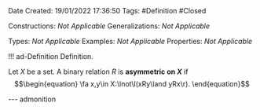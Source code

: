 <br />
<br />

Date Created: 19/01/2022 17:36:50
Tags: #Definition #Closed

Constructions: _Not Applicable_
Generalizations: _Not Applicable_

Types: _Not Applicable_
Examples: _Not Applicable_ 
Properties: _Not Applicable_

!!! ad-Definition Definition.

Let $X$ be a set. A binary relation $R$ is **asymmetric on $X$** if
$$\begin{equation}
    \fa x,y\in X:\lnot\l(xRy\land yRx\r).
\end{equation}$$

--- admonition
